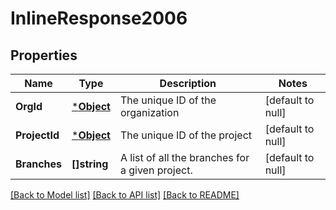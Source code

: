 # InlineResponse2006

## Properties
Name | Type | Description | Notes
------------ | ------------- | ------------- | -------------
**OrgId** | [***Object**](.md) | The unique ID of the organization | [default to null]
**ProjectId** | [***Object**](.md) | The unique ID of the project | [default to null]
**Branches** | **[]string** | A list of all the branches for a given project. | [default to null]

[[Back to Model list]](../README.md#documentation-for-models) [[Back to API list]](../README.md#documentation-for-api-endpoints) [[Back to README]](../README.md)


